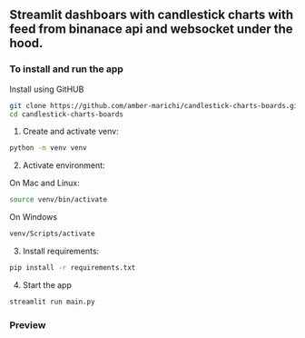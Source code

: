 ## Streamlit dashboars with candlestick charts with feed from binanace api and websocket under the hood.

### To install and run the app

Install using GitHUB
```sh
git clone https://github.com/amber-marichi/candlestick-charts-boards.git
cd candlestick-charts-boards
```

1. Create and activate venv:
```sh
python -m venv venv
```

2. Activate environment:

On Mac and Linux:
```sh
source venv/bin/activate
```
On Windows
```sh
venv/Scripts/activate
```

3. Install requirements:

```sh
pip install -r requirements.txt
```

4. Start the app
```sh
streamlit run main.py
```

### Preview
